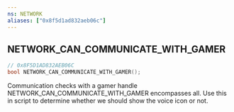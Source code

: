 ```yaml
---
ns: NETWORK
aliases: ["0x8f5d1ad832aeb06c"]
---
```

## NETWORK_CAN_COMMUNICATE_WITH_GAMER

```c
// 0x8F5D1AD832AEB06C
bool NETWORK_CAN_COMMUNICATE_WITH_GAMER();
```

Communication checks with a gamer handle NETWORK_CAN_COMMUNICATE_WITH_GAMER encompasses all. Use this in script to determine whether we should show the voice icon or not.

